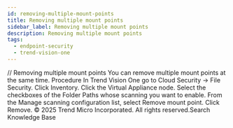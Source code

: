 ```yaml
---
id: removing-multiple-mount-points
title: Removing multiple mount points
sidebar_label: Removing multiple mount points
description: Removing multiple mount points
tags:
  - endpoint-security
  - trend-vision-one
---
```


/*<![CDATA[*/ $('#title').html($('meta[name=map-description]').attr('content')); /*]]>*/ Removing multiple mount points You can remove multiple mount points at the same time. Procedure In Trend Vision One go to Cloud Security → File Security. Click Inventory. Click the Virtual Appliance node. Select the checkboxes of the Folder Paths whose scanning you want to enable. From the Manage scanning configuration list, select Remove mount point. Click Remove. © 2025 Trend Micro Incorporated. All rights reserved.Search Knowledge Base